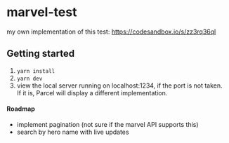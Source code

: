 # marvel-test
my own implementation of this test: https://codesandbox.io/s/zz3rq36ql

## Getting started
1. `yarn install`
2. `yarn dev`
3. view the local server running on localhost:1234, if the port is not taken. If it is, Parcel will display a different implementation.


#### Roadmap
* implement pagination (not sure if the marvel API supports this)
* search by hero name with live updates
